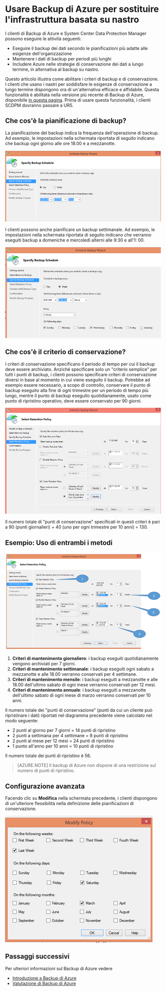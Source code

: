 <properties
   pageTitle="Usare Backup di Azure per sostituire l'infrastruttura basata su nastro"
   description="Informazioni sulla semantica di Backup di Azure, simile all'archiviazione su nastro, che consente di eseguire il backup e il ripristino dei dati in Azure"
   services="backup"
   documentationCenter=""
   authors="Jim-Parker"
   manager="jwhit"
   editor=""/>
<tags
   ms.service="backup"
   ms.devlang="na"
   ms.topic="article"
   ms.tgt_pltfrm="na"
   ms.workload="storage-backup-recovery"
   ms.date="06/08/2016"
   ms.author="jimpark;"/>

# Usare Backup di Azure per sostituire l'infrastruttura basata su nastro
I clienti di Backup di Azure e System Center Data Protection Manager possono eseguire le attività seguenti:

- Eseguire il backup dei dati secondo le pianificazioni più adatte alle esigenze dell'organizzazione
- Mantenere i dati di backup per periodi più lunghi
- Includere Azure nelle strategie di conservazione dei dati a lungo termine, in alternativa al backup su nastro.

Questo articolo illustra come abilitare i criteri di backup e di conservazione. I clienti che usano i nastri per soddisfare le esigenze di conservazione a lungo termine dispongono ora di un'alternativa efficace e affidabile. Questa funzionalità è abilitata nella versione più recente di Backup di Azure, disponibile [in questa pagina](http://aka.ms/azurebackup_agent). Prima di usare questa funzionalità, i clienti SCDPM dovranno passare a UR5.

## Che cos'è la pianificazione di backup?
La pianificazione del backup indica la frequenza dell'operazione di backup. Ad esempio, le impostazioni nella schermata riportata di seguito indicano che backup ogni giorno alle ore 18.00 e a mezzanotte.

![Pianificazione giornaliera](./media/backup-azure-backup-cloud-as-tape/dailybackupschedule.png)

I clienti possono anche pianificare un backup settimanale. Ad esempio, le impostazioni nella schermata riportata di seguito indicano che verranno eseguiti backup a domeniche e mercoledì alterni alle 9:30 e all'1: 00.

![Pianificazione settimanale](./media/backup-azure-backup-cloud-as-tape/weeklybackupschedule.png)

## Che cos'è il criterio di conservazione?
I criteri di conservazione specificano il periodo di tempo per cui il backup deve essere archiviato. Anziché specificare solo un "criterio semplice" per tutti i punti di backup, i clienti possono specificare criteri di conservazione diversi in base al momento in cui viene eseguito il backup. Potrebbe ad esempio essere necessario, a scopo di controllo, conservare il punto di backup eseguito alla fine di ogni trimestre per un periodo di tempo più lungo, mentre il punto di backup eseguito quotidianamente, usato come punto di ripristino operativo, deve essere conservato per 90 giorni.

![Criteri di conservazione](./media/backup-azure-backup-cloud-as-tape/retentionpolicy.png)

Il numero totale di "punti di conservazione" specificati in questi criteri è pari a 90 (punti giornalieri) + 40 (uno per ogni trimestre per 10 anni) = 130.

## Esempio: Uso di entrambi i metodi

![Schermata di esempio](./media/backup-azure-backup-cloud-as-tape/samplescreen.png)

1. **Criteri di mantenimento giornaliero**: i backup eseguiti quotidianamente vengono archiviati per 7 giorni.
2. **Criteri di mantenimento settimanale**: i backup eseguiti ogni sabato a mezzanotte e alle 18.00 verranno conservati per 4 settimane.
3. **Criteri di mantenimento mensile**: i backup eseguiti a mezzanotte e alle 18.00 dell'ultimo sabato di ogni mese verranno conservati per 12 mesi.
4. **Criteri di mantenimento annuale**: i backup eseguiti a mezzanotte dell'ultimo sabato di ogni mese di marzo verranno conservati per 10 anni.

Il numero totale dei "punti di conservazione" (punti da cui un cliente può ripristinare i dati) riportati nel diagramma precedente viene calcolato nel modo seguente:

- 2 punti al giorno per 7 giorni = 14 punti di ripristino
- 2 punti a settimana per 4 settimane = 8 punti di ripristino
- 2 punti al mese per 12 mesi = 24 punti di ripristino
- 1 punto all'anno per 10 anni = 10 punti di ripristino

Il numero totale dei punti di ripristino è 56.

> [AZURE.NOTE] Il backup di Azure non dispone di una restrizione sul numero di punti di ripristino.

## Configurazione avanzata
Facendo clic su **Modifica** nella schermata precedente, i clienti dispongono di un'ulteriore flessibilità nella definizione delle pianificazioni di conservazione.

![Modifica](./media/backup-azure-backup-cloud-as-tape/modify.png)

## Passaggi successivi
Per ulteriori informazioni sul Backup di Azure vedere

- [Introduzione a Backup di Azure](backup-introduction-to-azure-backup.md)
- [Valutazione di Backup di Azure](backup-try-azure-backup-in-10-mins.md)

<!---HONumber=AcomDC_0615_2016-->